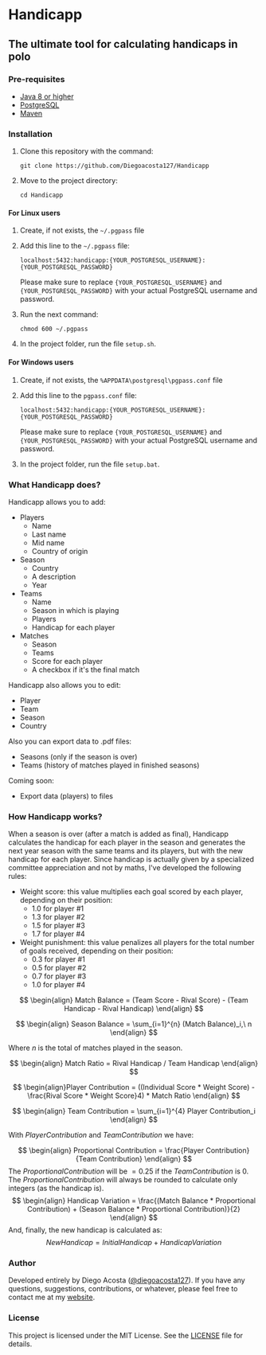 # Handicapp

## The ultimate tool for calculating handicaps in polo

### Pre-requisites
- [Java 8 or higher](https://www.oracle.com/java/technologies/downloads/archive/)
- [PostgreSQL](https://www.postgresql.org/download/)
- [Maven](https://maven.apache.org/install.html)

### Installation

1. Clone this repository with the command:
   ```
   git clone https://github.com/Diegoacosta127/Handicapp
   ```
2. Move to the project directory:
   ```
   cd Handicapp
   ```

#### For Linux users

1. Create, if not exists, the `~/.pgpass` file

2. Add this line to the `~/.pgpass` file:
   ```
   localhost:5432:handicapp:{YOUR_POSTGRESQL_USERNAME}:{YOUR_POSTGRESQL_PASSWORD}
    ```
    Please make sure to replace `{YOUR_POSTGRESQL_USERNAME}` and `{YOUR_POSTGRESQL_PASSWORD}` with your actual PostgreSQL username and password.
3. Run the next command:
    ```
    chmod 600 ~/.pgpass
    ```
4. In the project folder, run the file `setup.sh`.

#### For Windows users
1. Create, if not exists, the `%APPDATA\postgresql\pgpass.conf` file

2. Add this line to the `pgpass.conf` file:
   ```
   localhost:5432:handicapp:{YOUR_POSTGRESQL_USERNAME}:{YOUR_POSTGRESQL_PASSWORD}
    ```
    Please make sure to replace `{YOUR_POSTGRESQL_USERNAME}` and `{YOUR_POSTGRESQL_PASSWORD}` with your actual PostgreSQL username and password.
3. In the project folder, run the file `setup.bat`.

### What Handicapp does?
Handicapp allows you to add:
- Players
    - Name
    - Last name
    - Mid name
    - Country of origin
- Season
    - Country
    - A description
    - Year
- Teams
    - Name
    - Season in which is playing
    - Players
    - Handicap for each player
- Matches
    - Season
    - Teams
    - Score for each player
    - A checkbox if it's the final match

Handicapp also allows you to edit:
- Player
- Team
- Season
- Country

Also you can export data to .pdf files:
- Seasons (only if the season is over)
- Teams (history of matches played in finished seasons)

Coming soon:
- Export data (players) to files

### How Handicapp works?
When a season is over (after a match is added as final), Handicapp calculates the handicap for each player in the season and generates the next year season with the same teams and its players, but with the new handicap for each player. Since handicap is actually given by a specialized committee appreciation and not by maths, I've developed the following rules:

- Weight score: this value multiplies each goal scored by each player, depending on their position:
    - $1.0$ for player #1
    - $1.3$ for player #2
    - $1.5$ for player #3
    - $1.7$ for player #4
- Weight punishment: this value penalizes all players for the total number of goals received, depending on their position:
    - $0.3$ for player #1
    - $0.5$ for player #2
    - $0.7$ for player #3
    - $1.0$ for player #4

$$
\begin{align}
    Match Balance = (Team Score - Rival Score) - (Team Handicap - Rival Handicap)
\end{align}
$$

$$
\begin{align}
    Season Balance = \sum_{i=1}^{n} (Match Balance)_i,\ n
\end{align}
$$

Where $n$ is the total of matches played in the season.

$$
\begin{align}
    Match Ratio = Rival Handicap / Team Handicap
\end{align}
$$

$$
\begin{align}Player Contribution = ((Individual Score * Weight Score) -\frac{Rival Score * Weight Score}4) * Match Ratio
\end{align}
$$

$$
\begin{align}
    Team Contribution = \sum_{i=1}^{4} Player Contribution_i
\end{align}
$$

With $Player Contribution$ and $Team Contribution$ we have:

$$
\begin{align}
    Proportional Contribution = \frac{Player Contribution}{Team Contribution} 
\end{align}
$$
The $Proportional Contribution$ will be $= 0.25$ if the $Team Contribution$ is $0$. The $Proportional Contribution$ will always be rounded to calculate only integers (as the handicap is).
$$
\begin{align}
    Handicap Variation = \frac{(Match Balance * Proportional Contribution) + (Season Balance * Proportional Contribution)}{2}
\end{align}
$$
And, finally, the new handicap is calculated as:
$$New Handicap = Initial Handicap + Handicap Variation$$

### Author
Developed entirely by Diego Acosta ([@diegoacosta127](https://github.com/Diegoacosta127)). If you have any questions, suggestions, contributions, or whatever, please feel free to contact me at my [website](https://diegoacosta127.pages.dev/).

### License
This project is licensed under the MIT License. See the [LICENSE](LICENSE) file for details.